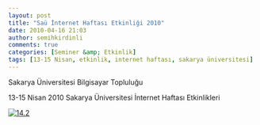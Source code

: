 ```yaml
---
layout: post
title: "Saü İnternet Haftası Etkinliği 2010"
date: 2010-04-16 21:03
author: semihkirdinli
comments: true
categories: [Seminer &amp; Etkinlik]
tags: [13-15 Nisan, etkinlik, internet haftası, sakarya üniversitesi]
---
```

Sakarya Üniversitesi Bilgisayar Topluluğu

13-15 Nisan 2010 Sakarya Üniversitesi İnternet Haftası Etkinlikleri

<a href="/images/jekyll/14-2.jpg">![](http://semihkirdinli.files.wordpress.com/2011/10/14-2.jpg?w=212 "14.2")</a>
